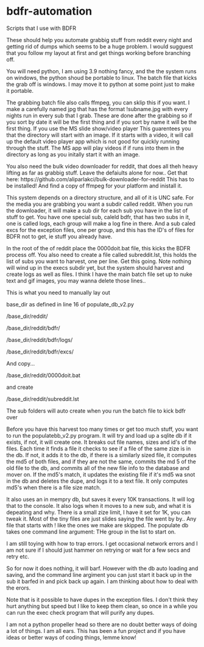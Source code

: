# bdfr-automation
Scripts that I use with BDFR
<p>
These should help you automate grabbig stuff from reddit every night and getting rid of dumps which seems to be a huge problem.
I would sugguest that you follow my layout at first and get things working before branching off.
<p>
You will need python, I am using 3.9 nothing fancy, and the the system runs on windows, the python shoud be portable to linux.  The batch file that kicks the grab off is windows.  I may move it to python at some point just to make it portable. 
<p>
The grabbing batch file also calls ffmpeg, you can sklip this if you want.  I make a carefully named jpg that has the format !subname.jpg with every nights run in
every sub that I grab.  These are done after the grabbing so if you sort by date it will be the first thing and if you sort by name it will be the first thing.  If you  use the MS slide show/video player This guarentees you that the directory will start with an image.  If it starts with a video, it will call up the default video player app which is not good for quickly running through the stuff.  The MS app will play videos if if runs into them in the directory as long as you initally start it with an image.
<p>
You also need the bulk video downloader for reddit, that does all theh heavy lifting as far as grabbig stuff.  Leave the defaiults alone for now..  Get that here:
https://github.com/aliparlakci/bulk-downloader-for-reddit  This has to be installed!  And find a copy of ffmpeg for your platform and inistall it.
<p>
This system depends on a directory structure, and all of it is UNC safe.  For the media you are grabbing you want a subdir called reddit.  
When you run the downloader, it will make a sub dir for each sub you have in the list of stuff to get.  You have one special sub, caleld bdfr, 
that has two subs in it, one is called logs, each group will make a log fine in there.  And a sub caled excs for the exception files, one per group, 
and this has the ID's of files for BDFR not to get, ie stuff you already have.
<p>
In the root of the of reddit place the 0000doit.bat file, this kicks the BDFR process off.  You also need to create a file called subreddit.lst, 
this holds the list of subs you want to harvest, one per line.  Get this going.  Note nothing will wind up in the execs subdir yet, but the system 
should harvest and create logs as well as files.  I think I have the main batch file set up to nuke text and gif images, you may wanna delete those lines.. 
<p>
This is what you need to manually lay out<p>
<p>
base_dir as defined in line 16 of populate_db_v2.py<p>
/base_dir/reddit/<p>
/base_dir/reddit/bdfr/<p>
/base_dir/reddit/bdfr/logs/<p>
/base_dir/reddit/bdfr/excs/<p>
And copy...<p>
/base_dir/reddit/0000doit.bat<p>
and create<p>
/base_dir/reddit/subreddit.lst<p>
<p>
The sub folders will auto create when you run the batch file to kick bdfr over
<p>
Before you have this harvest too many times or get too much stuff, you want to run the populatebb_v2.py program.  It will try and load up a sqlite db if it exists,
if not, it will create one.  It breaks out file names, sizes and id's of the files.  Each time it finds a file it checks to see if a file of the same zize is in the db.  If not, it adds it to the db, if there is a similarly sized file, it computes the md5 of both files, and if they are not the same, commits the md 5 of the old file to the db, and commits all of the new file info to the database and mover on.  If the md5's match, it updates the existing file if it's md5 wa snot in the db and 
deletes the dupe, and logs it to a text file.  It only computes md5's when there is a file size match.
<p>
It also uses an in mempry db, but saves it every 10K transactions.  It will log that to the console.  It also logs when it moves to a new sub, and what it is depeating and why.  There is a small zize limit, I have it set for 1K, you can tweak it.  Most of the tiny files are just slides saying the file went by by..  Any file that starts with ! like the ones we make are skipped.  The populate db takes one command line argument:  THe group in the list to start on.  
<p>
I am still toying with how to trap errors.  I get occasional network errors and I am not sure if I should just hammer on retrying or wait for a few secs and retry etc. <p> 
So for now it does nothing, it will barf.  However with the db auto loading and saving, and the command line argiment you can just start it back up in the sub it
barfed in and pick back up again.  I am thinking about how to deal with the erors. 
<p>
Note that is it possible to have dupes in the exception files. I don't think they hurt anything but speed but I like to keep them clean, so once in a while you can
run the exec check program that will purify any dupes.
<p>
I am not a python propeller head so there are no doubt better ways of doing a lot of things.  I am all ears.  This has been a fun project and if you have ideas or better ways of coding things, lemme know!

